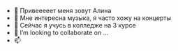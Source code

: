 - 👋 Привееееет меня зовут Алина
- 👀 Мне интересна музыка, я часто хожу на концерты
- 🌱 Сейчас я учусь в колледже на 3 курсе
- 💞️ I’m looking to collaborate on ...
- 📫 
